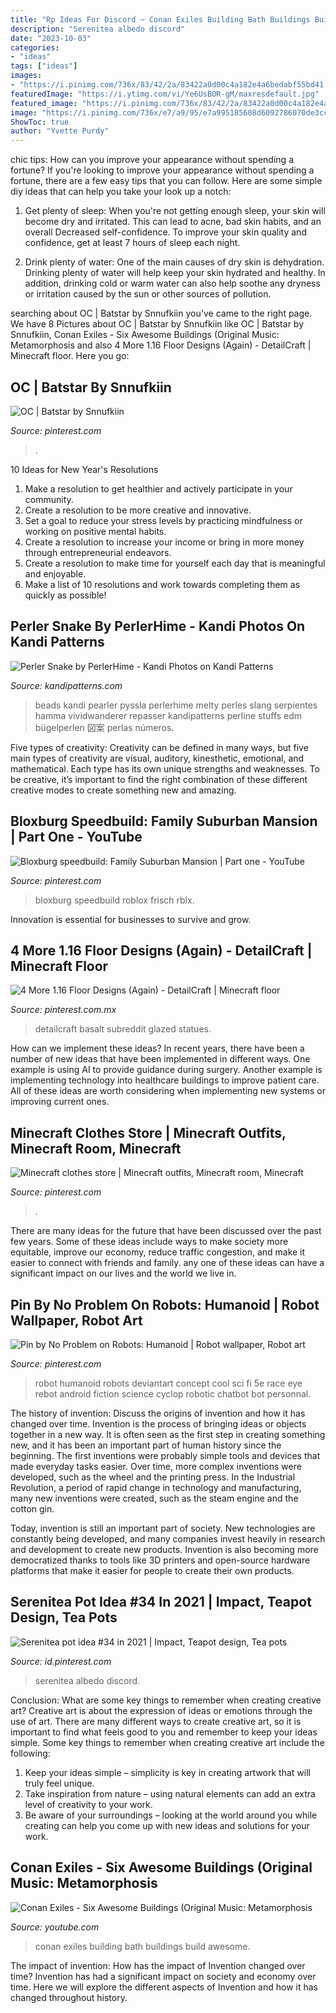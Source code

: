 ```yaml
---
title: "Rp Ideas For Discord ~ Conan Exiles Building Bath Buildings Build Awesome"
description: "Serenitea albedo discord"
date: "2023-10-03"
categories:
- "ideas"
tags: ["ideas"]
images:
- "https://i.pinimg.com/736x/83/42/2a/83422a0d00c4a182e4a6bedabf55bd41.jpg"
featuredImage: "https://i.ytimg.com/vi/Ye6UsBOR-gM/maxresdefault.jpg"
featured_image: "https://i.pinimg.com/736x/83/42/2a/83422a0d00c4a182e4a6bedabf55bd41.jpg"
image: "https://i.pinimg.com/736x/e7/a9/95/e7a995185608d6092786070de3cc7429.jpg"
ShowToc: true
author: "Yvette Purdy"
---
```



chic tips: How can you improve your appearance without spending a fortune?
If you're looking to improve your appearance without spending a fortune, there are a few easy tips that you can follow. Here are some simple diy ideas that can help you take your look up a notch:
1. Get plenty of sleep: When you're not getting enough sleep, your skin will become dry and irritated. This can lead to acne, bad skin habits, and an overall Decreased self-confidence. To improve your skin quality and confidence, get at least 7 hours of sleep each night.

2. Drink plenty of water: One of the main causes of dry skin is dehydration. Drinking plenty of water will help keep your skin hydrated and healthy. In addition, drinking cold or warm water can also help soothe any dryness or irritation caused by the sun or other sources of pollution.


	

		
searching about OC | Batstar by Snnufkiin you've came to the right page. We have 8 Pictures about OC | Batstar by Snnufkiin like OC | Batstar by Snnufkiin, Conan Exiles - Six Awesome Buildings (Original Music: Metamorphosis and also 4 More 1.16 Floor Designs (Again) - DetailCraft | Minecraft floor. Here you go:
		
    
## OC | Batstar By Snnufkiin

<img loading=lazy src="https://i.pinimg.com/736x/5d/31/14/5d311430b3e7c95367ca88f1eec53a56.jpg" onerror="this.onerror=null;this.src='https://tse4.mm.bing.net/th?id=OIP.o8nmQhGjNG5w5UuHTXradAHaKd&amp;pid=15.1';" alt="OC | Batstar by Snnufkiin">

_Source: pinterest.com_

>. 

	

10 Ideas for New Year's Resolutions
1. Make a resolution to get healthier and actively participate in your community. 
2. Create a resolution to be more creative and innovative. 
3. Set a goal to reduce your stress levels by practicing mindfulness or working on positive mental habits. 
4. Create a resolution to increase your income or bring in more money through entrepreneurial endeavors. 
5. Create a resolution to make time for yourself each day that is meaningful and enjoyable. 
6. Make a list of 10 resolutions and work towards completing them as quickly as possible!

    
## Perler Snake By PerlerHime - Kandi Photos On Kandi Patterns

<img loading=lazy src="https://s3.amazonaws.com/kandipatternsupload/kandi_photos/aug13/820201350547528911.jpg" onerror="this.onerror=null;this.src='https://tse3.mm.bing.net/th?id=OIP.UNqldqv8IN2lG_fZfA3vxQHaFj&amp;pid=15.1';" alt="Perler Snake by PerlerHime - Kandi Photos on Kandi Patterns">

_Source: kandipatterns.com_

>beads kandi pearler pyssla perlerhime melty perles slang serpientes hamma vividwanderer repasser kandipatterns perline stuffs edm bügelperlen 図案 perlas números. 

	

Five types of creativity:
Creativity can be defined in many ways, but five main types of creativity are visual, auditory, kinesthetic, emotional, and mathematical. Each type has its own unique strengths and weaknesses. To be creative, it’s important to find the right combination of these different creative modes to create something new and amazing.

    
## Bloxburg Speedbuild: Family Suburban Mansion | Part One - YouTube

<img loading=lazy src="https://i.pinimg.com/736x/c2/7f/ea/c27fea1132d70b545cbdd200ee6c85a7.jpg" onerror="this.onerror=null;this.src='https://tse4.mm.bing.net/th?id=OIP.u62X6XLMKGk-L1aoCKzEfwHaFj&amp;pid=15.1';" alt="Bloxburg speedbuild: Family Suburban Mansion | Part one - YouTube">

_Source: pinterest.com_

>bloxburg speedbuild roblox frisch rblx. 

	

Innovation is essential for businesses to survive and grow.

    
## 4 More 1.16 Floor Designs (Again) - DetailCraft | Minecraft Floor

<img loading=lazy src="https://i.pinimg.com/736x/a6/0d/a2/a60da297bffd7d14728219946e54203e.jpg" onerror="this.onerror=null;this.src='https://tse1.mm.bing.net/th?id=OIP.kokf2dCH4136sSk_FCEDwQHaG2&amp;pid=15.1';" alt="4 More 1.16 Floor Designs (Again) - DetailCraft | Minecraft floor">

_Source: pinterest.com.mx_

>detailcraft basalt subreddit glazed statues. 

	

How can we implement these ideas?
In recent years, there have been a number of new ideas that have been implemented in different ways. One example is using AI to provide guidance during surgery. Another example is implementing technology into healthcare buildings to improve patient care. All of these ideas are worth considering when implementing new systems or improving current ones.

    
## Minecraft Clothes Store | Minecraft Outfits, Minecraft Room, Minecraft

<img loading=lazy src="https://i.pinimg.com/736x/e7/a9/95/e7a995185608d6092786070de3cc7429.jpg" onerror="this.onerror=null;this.src='https://tse1.mm.bing.net/th?id=OIP.EWZEk_YF1wX2y0WnGsbDMwHaDX&amp;pid=15.1';" alt="Minecraft clothes store | Minecraft outfits, Minecraft room, Minecraft">

_Source: pinterest.com_

>. 

	

There are many ideas for the future that have been discussed over the past few years. Some of these ideas include ways to make society more equitable, improve our economy, reduce traffic congestion, and make it easier to connect with friends and family. any one of these ideas can have a significant impact on our lives and the world we live in.

    
## Pin By No Problem On Robots: Humanoid | Robot Wallpaper, Robot Art

<img loading=lazy src="https://i.pinimg.com/736x/4a/73/de/4a73de7e80e98dbfe877a31804ecc022--android-robot-humanoid-robot.jpg" onerror="this.onerror=null;this.src='https://tse4.mm.bing.net/th?id=OIP.YPUyiDwmZTi2zOt0dTFCsQHaK_&amp;pid=15.1';" alt="Pin by No Problem on Robots: Humanoid | Robot wallpaper, Robot art">

_Source: pinterest.com_

>robot humanoid robots deviantart concept cool sci fi 5e race eye rebot android fiction science cyclop robotic chatbot bot personnal. 

	

The history of invention: Discuss the origins of invention and how it has changed over time.
Invention is the process of bringing ideas or objects together in a new way. It is often seen as the first step in creating something new, and it has been an important part of human history since the beginning.
The first inventions were probably simple tools and devices that made everyday tasks easier. Over time, more complex inventions were developed, such as the wheel and the printing press. In the Industrial Revolution, a period of rapid change in technology and manufacturing, many new inventions were created, such as the steam engine and the cotton gin.

Today, invention is still an important part of society. New technologies are constantly being developed, and many companies invest heavily in research and development to create new products. Invention is also becoming more democratized thanks to tools like 3D printers and open-source hardware platforms that make it easier for people to create their own products.

    
## Serenitea Pot Idea #34 In 2021 | Impact, Teapot Design, Tea Pots

<img loading=lazy src="https://i.pinimg.com/736x/83/42/2a/83422a0d00c4a182e4a6bedabf55bd41.jpg" onerror="this.onerror=null;this.src='https://tse4.mm.bing.net/th?id=OIP.3TF2FwS9JvXoYblCf58eIgHaEo&amp;pid=15.1';" alt="Serenitea pot idea #34 in 2021 | Impact, Teapot design, Tea pots">

_Source: id.pinterest.com_

>serenitea albedo discord. 

	

Conclusion: What are some key things to remember when creating creative art?
Creative art is about the expression of ideas or emotions through the use of art. There are many different ways to create creative art, so it is important to find what feels good to you and remember to keep your ideas simple. Some key things to remember when creating creative art include the following:
1. Keep your ideas simple – simplicity is key in creating artwork that will truly feel unique.
2. Take inspiration from nature – using natural elements can add an extra level of creativity to your work.
3. Be aware of your surroundings – looking at the world around you while creating can help you come up with new ideas and solutions for your work.

    
## Conan Exiles - Six Awesome Buildings (Original Music: Metamorphosis

<img loading=lazy src="https://i.ytimg.com/vi/Ye6UsBOR-gM/maxresdefault.jpg" onerror="this.onerror=null;this.src='https://tse2.mm.bing.net/th?id=OIP.SUhRn0k6N7ThROPiuEfGXQHaEK&amp;pid=15.1';" alt="Conan Exiles - Six Awesome Buildings (Original Music: Metamorphosis">

_Source: youtube.com_

>conan exiles building bath buildings build awesome. 

	

The impact of invention: How has the impact of Invention changed over time?
Invention has had a significant impact on society and economy over time. Here we will explore the different aspects of Invention and how it has changed throughout history.

